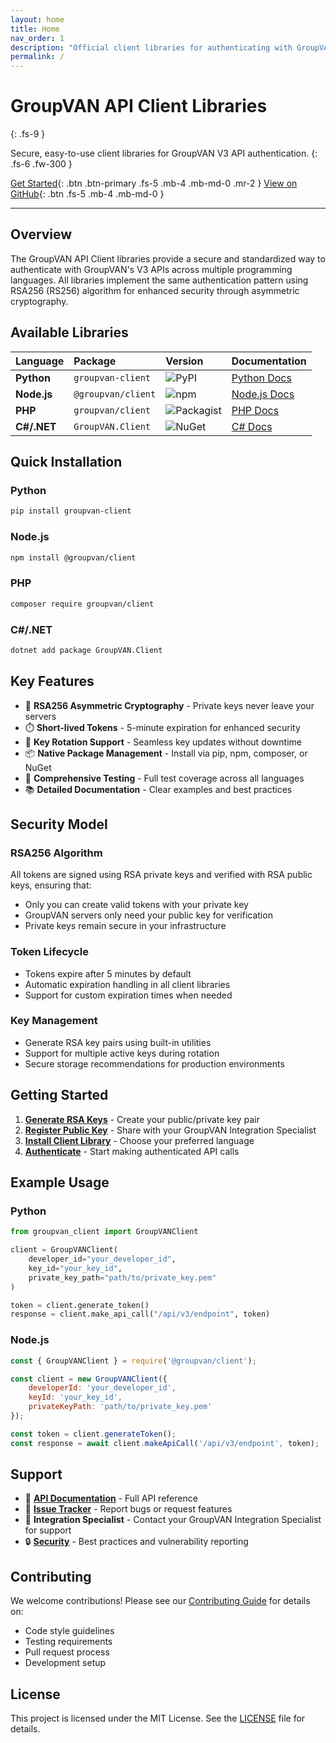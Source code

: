```yaml
---
layout: home
title: Home
nav_order: 1
description: "Official client libraries for authenticating with GroupVAN V3 APIs using JWT tokens with RSA256 asymmetric cryptography."
permalink: /
---
```


# GroupVAN API Client Libraries
{: .fs-9 }

Secure, easy-to-use client libraries for GroupVAN V3 API authentication.
{: .fs-6 .fw-300 }

[Get Started](quickstart){: .btn .btn-primary .fs-5 .mb-4 .mb-md-0 .mr-2 }
[View on GitHub](https://github.com/federatedops/groupvan-api-client){: .btn .fs-5 .mb-4 .mb-md-0 }

---

## Overview

The GroupVAN API Client libraries provide a secure and standardized way to authenticate with GroupVAN's V3 APIs across multiple programming languages. All libraries implement the same authentication pattern using RSA256 (RS256) algorithm for enhanced security through asymmetric cryptography.

## Available Libraries

<div class="code-example" markdown="1">

| Language | Package | Version | Documentation |
|:---------|:--------|:--------|:--------------|
| **Python** | `groupvan-client` | ![PyPI](https://img.shields.io/pypi/v/groupvan-client) | [Python Docs](python/) |
| **Node.js** | `@groupvan/client` | ![npm](https://img.shields.io/npm/v/@groupvan/client) | [Node.js Docs](nodejs/) |
| **PHP** | `groupvan/client` | ![Packagist](https://img.shields.io/packagist/v/groupvan/client) | [PHP Docs](php/) |
| **C#/.NET** | `GroupVAN.Client` | ![NuGet](https://img.shields.io/nuget/v/GroupVAN.Client) | [C# Docs](csharp/) |

</div>

## Quick Installation

### Python
```bash
pip install groupvan-client
```

### Node.js
```bash
npm install @groupvan/client
```

### PHP
```bash
composer require groupvan/client
```

### C#/.NET
```bash
dotnet add package GroupVAN.Client
```

## Key Features

- 🔐 **RSA256 Asymmetric Cryptography** - Private keys never leave your servers
- ⏱️ **Short-lived Tokens** - 5-minute expiration for enhanced security
- 🔄 **Key Rotation Support** - Seamless key updates without downtime
- 📦 **Native Package Management** - Install via pip, npm, composer, or NuGet
- 🧪 **Comprehensive Testing** - Full test coverage across all languages
- 📚 **Detailed Documentation** - Clear examples and best practices

## Security Model

### RSA256 Algorithm
All tokens are signed using RSA private keys and verified with RSA public keys, ensuring that:
- Only you can create valid tokens with your private key
- GroupVAN servers only need your public key for verification
- Private keys remain secure in your infrastructure

### Token Lifecycle
- Tokens expire after 5 minutes by default
- Automatic expiration handling in all client libraries
- Support for custom expiration times when needed

### Key Management
- Generate RSA key pairs using built-in utilities
- Support for multiple active keys during rotation
- Secure storage recommendations for production environments

## Getting Started

1. **[Generate RSA Keys](quickstart#generating-rsa-keys)** - Create your public/private key pair
2. **[Register Public Key](quickstart#registering-your-public-key)** - Share with your GroupVAN Integration Specialist
3. **[Install Client Library](quickstart#installation)** - Choose your preferred language
4. **[Authenticate](quickstart#authentication)** - Start making authenticated API calls

## Example Usage

### Python
```python
from groupvan_client import GroupVANClient

client = GroupVANClient(
    developer_id="your_developer_id",
    key_id="your_key_id",
    private_key_path="path/to/private_key.pem"
)

token = client.generate_token()
response = client.make_api_call("/api/v3/endpoint", token)
```

### Node.js
```javascript
const { GroupVANClient } = require('@groupvan/client');

const client = new GroupVANClient({
    developerId: 'your_developer_id',
    keyId: 'your_key_id',
    privateKeyPath: 'path/to/private_key.pem'
});

const token = client.generateToken();
const response = await client.makeApiCall('/api/v3/endpoint', token);
```

## Support

- 📖 **[API Documentation](https://api.groupvan.com/docs)** - Full API reference
- 🐛 **[Issue Tracker](https://github.com/federatedops/groupvan-api-client/issues)** - Report bugs or request features
- 👥 **Integration Specialist** - Contact your GroupVAN Integration Specialist for support
- 🔒 **[Security](security)** - Best practices and vulnerability reporting

## Contributing

We welcome contributions! Please see our [Contributing Guide](https://github.com/federatedops/groupvan-api-client/blob/main/CONTRIBUTING.md) for details on:
- Code style guidelines
- Testing requirements
- Pull request process
- Development setup

## License

This project is licensed under the MIT License. See the [LICENSE](https://github.com/federatedops/groupvan-api-client/blob/main/LICENSE) file for details.